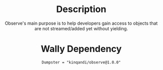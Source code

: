 <div align = center>

# Description

Observe's main purpose is to help developers gain access to objects that are not streamed/added yet without yielding.

# Wally Dependency
`Dumpster = "kinqandi/observe@1.0.0"`

</div>
